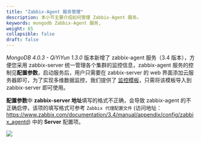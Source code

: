 ```yaml
---
title: "Zabbix-Agent 服务管理"
description: 本小节主要介绍如何管理 Zabbix-Agent 服务。 
keywords: mongodb Zabbix-Agent 服务, 
weight: 65
collapsible: false
draft: false
---
```





_MongoDB 4.0.3 - QiYiYun 1.3.0_ 版本新增了 zabbix-agent 服务（3.4 版本），方便您采用 zabbix-server 统一管理各个集群的监控信息，zabbix-agent 服务的控制见**配置参数**，启动服务后，用户只需要在 zabbix-server 的 web 界面添加云服务器即可，为了实现多维数据监控，我们提供了 [监控模板](../../attach/zbx_mongodb_templates.xml)，只需将该模板导入到 zabbix-server 即可使用。

**配置参数**中 **zabbix-server 地址**填写的格式不正确，会导致 zabbix-agent 的不正确启停，该项的填写格式可参考 `Zabbix 代理配置文件` (访问地址：https://www.zabbix.com/documentation/3.4/manual/appendix/config/zabbix_agentd) 中的  **Server** 配置项。



![](../../_images/zabbix_agent.png)

